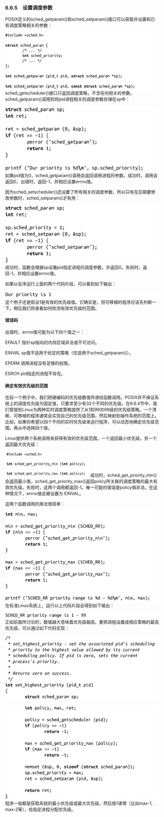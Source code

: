 ### 6.6.5　设置调度参数

POSIX定义的sched_getparam()和sched_setparam()接口可以获取并设置和已有调度策略相关的参数：



![279.png](../images/279.png)
sched_getscheduler()接口只返回调度策略，不含任何相关的参数。sched_getparam()调用则将pid进程相关的调度参数存储在sp中：



![280.png](../images/280.png)
如果pid值为0，sched_getparam()调用会返回调用进程的参数。成功时，调用会返回0，出错时，返回-1，并相应设置errno值。

因为sched_setscheduler()还设置了所有相关的调度参数，所以只有在后期要修改参数时，sched_setparam()才有用：



![281.png](../images/281.png)
成功时，函数会根据sp设置pid指定进程的调度参数，并返回0。失败时，返回-1，并相应设置errno值。

如果以反序运行上面的两个代码片段，可以看到如下输出：



![282.png](../images/282.png)
这个例子还是假设1是有效的优先级值。它确实是，但可移植的程序应该先判断一下。稍后我们将查看如何检测有效优先级的范围。

#### 错误码

出错时，errno值可能为以下四个值之一：

EFAULT 指针sp指向的内存区域非法或不可访问。

EINVAL sp值不适用于给定的策略（仅适用于sched_getparam()）。

EPERM 调用进程没有足够的权限。

ESRCH pid指定的进程不存在。

#### 确定有效优先级的范围

在前一个例子中，我们把硬编码的优先级数值传递给函数调用。POSIX并不保证系统上的调度优先级为固定值，只要求至少有32个不同的优先级。在6.6.4节中，我们曾提到Linux为两种实时调度策略提供了从1到99共99级的优先级策略。一个清晰、可移植的程序通常会实现自己的优先级范围，然后映射到操作系统的范围上。比如，如果你希望以四个不同的实时优先级来运行程序，可以动态地确定优先级范围，再从中选择四个值。

Linux提供两个系统调用来获得有效的优先级范围，一个返回最小优先级，另一个返回最大优先级：



![283.png](../images/283.png)
成功时，sched_get_priority_min()会返回最小值，sched_get_priority_max()返回policy所关联的调度策略的最大有效优先级。失败时，这两个调用都返回-1。唯一可能的错误是policy值非法，在这种情况下，errno值会被设置为 EINVAL。

这两个函数调用的用法很简单：



![284.png](../images/284.png)
在标准Linux系统上，运行以上代码片段会得到如下输出：



![285.png](../images/285.png)
正如前面所讨论的，数值越大意味着优先级越高。要把进程设置成相应策略的最高优先级，可以通过如下代码实现：



![286.png](../images/286.png)


![287.png](../images/287.png)
程序一般都是获取系统的最小优先级或最大优先级，然后按1递增（比如max-1, max-2等），给指定进程分配优先级。

